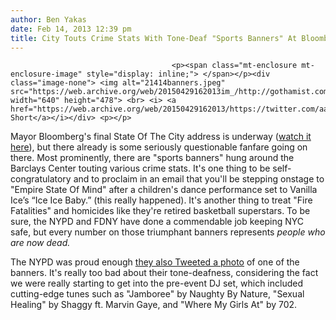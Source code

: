 ```yaml
---
author: Ben Yakas
date: Feb 14, 2013 12:39 pm
title: City Touts Crime Stats With Tone-Deaf "Sports Banners" At Bloomberg Address
---
```


	
										<p><span class="mt-enclosure mt-enclosure-image" style="display: inline;"> </span></p><div class="image-none"> <img alt="21414banners.jpeg" src="https://web.archive.org/web/20150429162013im_/http://gothamist.com/attachments/byakas/21414banners.jpeg" width="640" height="478"> <br> <i> <a href="https://web.archive.org/web/20150429162013/https://twitter.com/aaronshortstory/status/302094233467236353">Aaron Short</a></i></div> <p></p>

<p>Mayor Bloomberg&apos;s final State Of The City address is underway (<a href="https://web.archive.org/web/20150429162013/http://gothamist.com/2013/02/14/video_watch_bloombergs_final_state.php">watch it here</a>), but there already is some seriously questionable fanfare going on there. Most prominently, there are &quot;sports banners&quot; hung around the Barclays Center touting various crime stats. It&apos;s one thing to be self-congratulatory and to proclaim in an email that you&apos;ll be stepping onstage to &quot;Empire State Of Mind&quot; after a children&apos;s dance performance set to Vanilla Ice&#x2019;s &#x201C;Ice Ice Baby.&#x201D; (this really happened). It&apos;s another thing to treat &quot;Fire Fatalities&quot; and homicides like they&apos;re retired basketball superstars. To be sure, the NYPD and FDNY have done a commendable job keeping NYC safe, but every number on those triumphant banners represents <em>people who are now dead.</em></p>

<p>The NYPD was proud enough <a href="https://web.archive.org/web/20150429162013/http://twitpic.com/c3q1jc">they also Tweeted a photo</a> of one of the banners. It&apos;s really too bad about their tone-deafness, considering the fact we were really starting to get into the pre-event DJ set, which included cutting-edge tunes such as &quot;Jamboree&quot; by Naughty By Nature, &quot;Sexual Healing&quot; by Shaggy ft. Marvin Gaye, and &quot;Where My Girls At&quot; by 702.</p>					
										
									
				
